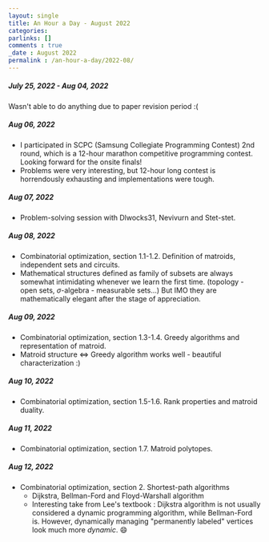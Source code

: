 ```yaml
---
layout: single
title: An Hour a Day - August 2022
categories: 
parlinks: []
comments : true
_date : August 2022
permalink : /an-hour-a-day/2022-08/
---
```


##### July 25, 2022 - Aug 04, 2022
Wasn't able to do anything due to paper revision period :( 

##### Aug 06, 2022
- I participated in SCPC (Samsung Collegiate Programming Contest) 2nd round, which is a 12-hour marathon competitive programming contest. Looking forward for the onsite finals!
- Problems were very interesting, but 12-hour long contest is horrendously exhausting and implementations were tough.

##### Aug 07, 2022
- Problem-solving session with Dlwocks31, Nevivurn and Stet-stet. 
 
##### Aug 08, 2022
- Combinatorial optimization, section 1.1-1.2. Definition of matroids, independent sets and circuits. 
- Mathematical structures defined as family of subsets are always somewhat intimidating whenever we learn the first time. (topology - open sets, $\sigma$-algebra - measurable sets...) But IMO they are mathematically elegant after the stage of appreciation. 

##### Aug 09, 2022
- Combinatorial optimization, section 1.3-1.4. Greedy algorithms and representation of matroid.
- Matroid structure $\iff$ Greedy algorithm works well - beautiful characterization :) 

##### Aug 10, 2022
- Combinatorial optimization, section 1.5-1.6. Rank properties and matroid duality. 

##### Aug 11, 2022
- Combinatorial optimization, section 1.7. Matroid polytopes.

##### Aug 12, 2022
- Combinatorial optimization, section 2. Shortest-path algorithms 
  - Dijkstra, Bellman-Ford and Floyd-Warshall algorithm
  - Interesting take from Lee's textbook : Dijkstra algorithm is not usually considered a dynamic programming algorithm, while Bellman-Ford is. However, dynamically managing "permanently labeled" vertices look much more *dynamic*. :smile:
